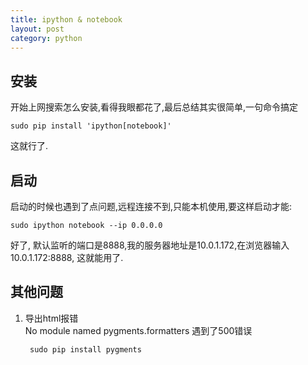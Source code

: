 ```yaml
--- 
title: ipython & notebook
layout: post
category: python
---
```


## 安装
开始上网搜索怎么安装,看得我眼都花了,最后总结其实很简单,一句命令搞定

	sudo pip install 'ipython[notebook]'
这就行了.

## 启动
启动的时候也遇到了点问题,远程连接不到,只能本机使用,要这样启动才能:

	sudo ipython notebook --ip 0.0.0.0
	
好了, 默认监听的端口是8888,我的服务器地址是10.0.1.172,在浏览器输入10.0.1.172:8888, 这就能用了.

## 其他问题
1. 导出html报错  
No module named pygments.formatters 遇到了500错误

		sudo pip install pygments


